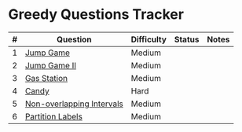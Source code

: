 # Greedy Questions Tracker

| #  | Question                                                                                       | Difficulty | Status   | Notes                                  |
|----|------------------------------------------------------------------------------------------------|------------|----------|----------------------------------------|
| 1  | [Jump Game](https://leetcode.com/problems/jump-game/)                                          | Medium     |        |                                        |
| 2  | [Jump Game II](https://leetcode.com/problems/jump-game-ii/)                                    | Medium     |        |                                        |
| 3  | [Gas Station](https://leetcode.com/problems/gas-station/)                                      | Medium     |        |                                        |
| 4  | [Candy](https://leetcode.com/problems/candy/)                                                  | Hard       |        |                                        |
| 5  | [Non-overlapping Intervals](https://leetcode.com/problems/non-overlapping-intervals/)          | Medium     |        |                                        |
| 6  | [Partition Labels](https://leetcode.com/problems/partition-labels/)                            | Medium     |
